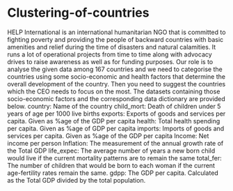 # Clustering-of-countries
HELP International is an international humanitarian NGO that is committed to fighting poverty and providing the people of backward countries with basic amenities and relief during the time of disasters and natural calamities. It runs a lot of operational projects from time to time along with advocacy drives to raise awareness as well as for funding purposes.  Our role is to analyse the given data among 167 countries and we need to categorise the countries using some socio-economic and health factors that determine the overall development of the country. Then you need to suggest the countries which the CEO needs to focus on the most. The datasets containing those socio-economic factors and the corresponding data dictionary are provided below.  country: Name of the country  child_mort: Death of children under 5 years of age per 1000 live births  exports: Exports of goods and services per capita. Given as %age of the GDP per capita  health: Total health spending per capita. Given as %age of GDP per capita  imports: Imports of goods and services per capita. Given as %age of the GDP per capita  Income: Net income per person  Inflation: The measurement of the annual growth rate of the Total GDP  life_expec: The average number of years a new born child would live if the current mortality patterns are to remain the same  total_fer: The number of children that would be born to each woman if the current age-fertility rates remain the same.  gdpp: The GDP per capita. Calculated as the Total GDP divided by the total population.

